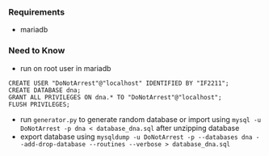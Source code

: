 ### Requirements
- mariadb

### Need to Know
- run on root user in mariadb
```
CREATE USER "DoNotArrest"@"localhost" IDENTIFIED BY "IF2211";
CREATE DATABASE dna;
GRANT ALL PRIVILEGES ON dna.* TO "DoNotArrest"@"localhost";
FLUSH PRIVILEGES;
```
- run `generator.py` to generate random database or import using `mysql -u DoNotArrest -p dna < database_dna.sql` after unzipping database
- export database using `mysqldump -u DoNotArrest -p --databases dna --add-drop-database --routines --verbose > database_dna.sql`